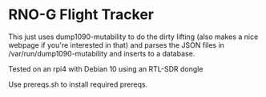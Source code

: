 # RNO-G Flight Tracker

This just uses dump1090-mutability to do the dirty lifting (also makes a nice webpage if you're interested in that) and parses the JSON files in /var/run/dump1090-mutability and inserts to a database. 

Tested on an rpi4 with Debian 10 using an RTL-SDR dongle

Use prereqs.sh to install required prereqs. 


